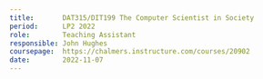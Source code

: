 ```yaml
---
title:       DAT315/DIT199 The Computer Scientist in Society
period:      LP2 2022
role:        Teaching Assistant
responsible: John Hughes
coursepage:  https://chalmers.instructure.com/courses/20902
date:        2022-11-07
---
```

